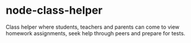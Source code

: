 # node-class-helper
Class helper where students, teachers and parents can come to view homework assignments, seek help through peers and prepare for tests.
